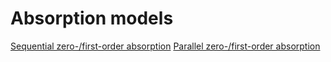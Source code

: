 # Absorption models

[Sequential zero-/first-order absorption](sequential.md)
[Parallel zero-/first-order absorption](parallel.md)
